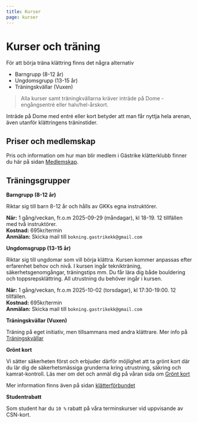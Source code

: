```yaml
---
title: Kurser
page: kurser
---
```


# Kurser och träning

För att börja träna klättring finns det några alternativ

- Barngrupp (8-12 år)
- Ungdomsgrupp (13-15 år)
- Träningskvällar (Vuxen)

> Alla kurser samt träningkvällarna kräver inträde på Dome - engångsentré eller halv/hel-årskort.

Inträde på Dome med entré eller kort betyder att man får nyttja hela arenan, även utanför klättringens träninstider.

## Priser och medlemskap

Pris och information om hur man blir medlem i Gästrike klätterklubb finner du här på sidan [Medlemskap](./medlemskap).

## Träningsgrupper

**Barngrupp (8-12 år)**

Riktar sig till barn 8-12 år och hålls av GKKs egna instruktörer.

**När:** 1 gång/veckan, fr.o.m 2025-09-29 (måndagar), kl 18-19. 12 tillfällen med två instruktörer.\
**Kostnad:** 695kr/termin\
**Anmälan:** Skicka mail till `bokning.gastrikekk@gmail.com`

**Ungdomsgrupp (13-15 år)**

Riktar sig till ungdomar som vill börja klättra. Kursen kommer anpassas efter erfarenhet behov och nivå. I kursen ingår teknikträning, säkerhetsgenomgångar, träningstips mm. Du får lära dig både bouldering och toppsrepsklättring. All utrustning du behöver ingår i kursen.

**När:** 1 gång/veckan, fr.o.m 2025-10-02 (torsdagar), kl 17:30-19:00. 12 tillfällen.\
**Kostnad:** 695kr/termin\
**Anmälan:** Skicka mail till `bokning.gastrikekk@gmail.com`

**Träningskvällar (Vuxen)**

Träning på eget initiativ, men tillsammans med andra klättrare. Mer info på [Träningskvällar](./traningskvallar)

**Grönt kort**

Vi sätter säkerheten först och erbjuder därför möjlighet att ta grönt kort där du lär dig de säkerhetsmässiga grunderna kring utrustning, säkring och kamrat-kontroll. Läs mer om det och anmäl dig på våran sida om <a href="/posts/Kurs Grönt kort">Grönt kort</a>

Mer information finns även på sidan <a href="https://www.klatterforbundet.se/utbildning/gront-och-rott-kort/" target="_blank">klätterförbundet</a>

**Studentrabatt**

Som student har du `10 %` rabatt på våra terminskurser vid uppvisande av CSN-kort.

